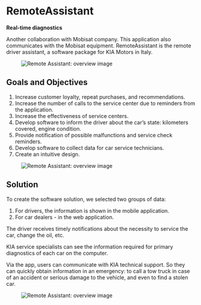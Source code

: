# RemoteAssistant

**Real-time diagnostics**

Another collaboration with Mobisat company. This application also communicates with the Mobisat equipment. RemoteAssistant is the remote driver assistant, a software package for KIA Motors in Italy.

<figure>
    <img src="{{ site.baseurl }}/assets/img/projects/remote-assistant/remote-assistant-1-overview.png" alt="Remote Assistant: overview image"/>
</figure>

## Goals and Objectives

1. Increase customer loyalty, repeat purchases, and recommendations.
2. Increase the number of calls to the service center due to reminders from the application.
3. Increase the effectiveness of service centers.
4. Develop software to inform the driver about the car’s state: kilometers covered, engine condition.
5. Provide notification of possible malfunctions and service check reminders.
6. Develop software to collect data for car service technicians.
7. Create an intuitive design.

<figure>
    <img src="{{ site.baseurl }}/assets/img/projects/remote-assistant/remote-assistant-3-solution.png" alt="Remote Assistant: overview image"/>
</figure>

## Solution

To create the software solution, we selected two groups of data:

1. For drivers, the information is shown in the mobile application.
2. For car dealers - in the web application.

The driver receives timely notifications about the necessity to service the car, change the oil, etc.

KIA service specialists can see the information required for primary diagnostics of each car on the computer.

Via the app, users can communicate with KIA technical support. So they can quickly obtain information in an emergency: to call a tow truck in case of an accident or serious damage to the vehicle, and even to find a stolen car.

<figure>
    <img src="{{ site.baseurl }}/assets/img/projects/remote-assistant/remote-assistant-2-goals.png" alt="Remote Assistant: overview image"/>
</figure>
